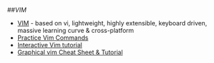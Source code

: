 ##_VIM_

- [VIM](http://www.vim.org/) - based on vi, lightweight, highly extensible, keyboard driven, massive learning curve & cross-platform
- [Practice Vim Commands](https://www.shortcutfoo.com/app/tutorial/vim)
- [Interactive Vim tutorial](http://www.openvim.com/tutorial.html)
- [Graphical vim Cheat Sheet & Tutorial](http://www.viemu.com/a_vi_vim_graphical_cheat_sheet_tutorial.html)

